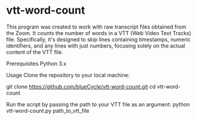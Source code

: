 # vtt-word-count

This program was created to work with raw transcript files obtained from the Zoom. It counts the number of words in a VTT (Web Video Text Tracks) file. Specifically, it's designed to skip lines containing timestamps, numeric identifiers, and any lines with just numbers, focusing solely on the actual content of the VTT file.

Prerequisites
Python 3.x

Usage
Clone the repository to your local machine:

git clone https://github.com/blueCycle/vtt-word-count.git
cd vtt-word-count

Run the script by passing the path to your VTT file as an argument:
python vtt-word-count.py path_to_vtt_file

